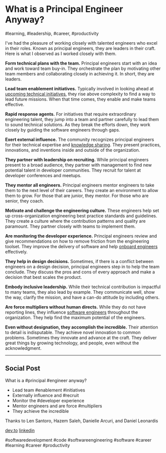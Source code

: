 # What is a Principal Engineer Anyway?
#learning, #leadership, #career, #productivity

I've had the pleasure of working closely with talented engineers who excel in their roles. Known as principal engineers, they are leaders in their craft. Here is what I observed as I worked closely with them.

**Form technical plans with the team.** Principal engineers start with an idea and work toward team buy-in. They orchestrate the plan by motivating other team members and collaborating closely in achieving it. In short, they are leaders. 

**Lead team enablement initiatives.** Typically involved in looking ahead at [upcoming technical initiatives](https://medium.com/@solidi/in-software-philosophy-is-delegation-c786dd3a16cf), they rise above complexity to find a way to lead future missions. When that time comes, they enable and make teams effective.

**Rapid response agents.** For initiatives that require extraordinary engineering talent, they jump into a team and partner carefully to lead them to sound technical solutions. As they break the efforts down, they work closely by guiding the software engineers through gaps.

**Exert external influence.** The community recognizes principal engineers for their technical expertise and [knowledge sharing](https://dev.to/solidi/how-to-crush-your-next-team-demo-2bb5). They present practices, innovations, and inventions inside and outside of the organization.

**They partner with leadership on recruiting.** While principal engineers present to a broad audience, they partner with management to find new potential talent in developer communities. They recruit for talent at developer conferences and meetups.

**They mentor all engineers.** Principal engineers mentor engineers to take them to the next level of their careers. They create an environment to allow them to grow. For those that are junior, they mentor. For those who are senior, they coach.

**Motivate and challenge the engineering culture.** These engineers help set up cross-organization engineering best practice standards and guidelines. They create a culture where the contribution patterns and quality are paramount. They partner closely with teams to implement them.

**Are monitoring the developer experience.** Principal engineers review and give recommendations on how to remove friction from the engineering toolset. They improve the delivery of software and help [onboard engineers](https://dev.to/solidi/be-amazing-in-your-new-engineering-role-1klc) effectively.

**They help in design decisions.** Sometimes, if there is a conflict between engineers on a design decision, principal engineers step in to help the team conclude. They discuss the pros and cons of every approach and make a decision that best scales the product. 

**Embody inclusive leadership.** While their technical contribution is impactful to many teams, they also lead by example. They communicate well, show the way, clarify the mission, and have a can-do attitude by including others.

**Are force multipliers without human directs.** While they do not have reporting lines, they influence [software engineers](https://dev.to/solidi/what-is-a-software-engineer-anyway-3fb2) throughout the organization. They help find the maximum potential of the engineers.

**Even without designation, they accomplish the incredible.** Their attention to detail is indisputable. They achieve novel innovation to common problems. Sometimes they innovate and advance at the craft. They deliver great things by growing technology, and people, even without the acknowledgment.

---

## Social Post

What is a #principal #engineer anyway?

- Lead team #enablement #initiatives
- Externally influence and #recruit
- Monitor the #developer experience
- Mentor engineers and are force #multipliers
- They achieve the incredible

Thanks to Len Santoro, Hazem Saleh, Danielle Arcuri, and Daniel Leonardis

[dev.to](https://dev.to/solidi/what-is-a-principal-engineer-anyway-55n0)
[linkedin](https://www.linkedin.com/pulse/what-principal-engineer-anyway-douglas-w-arcuri/)

#softwaredevelopment #code #softwareengineering #software #career #learning #career #productivity
